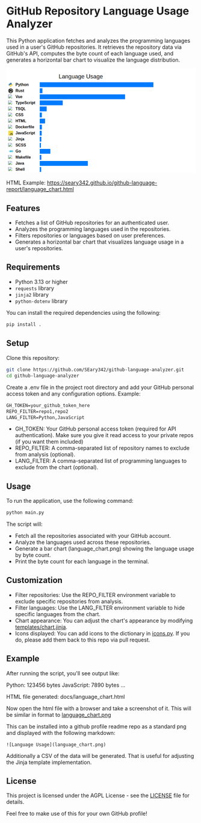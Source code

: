 # GitHub Repository Language Usage Analyzer

This Python application fetches and analyzes the programming languages used in a user's GitHub repositories. It retrieves the repository data via GitHub's API, computes the byte count of each language used, and generates a horizontal bar chart to visualize the language distribution.

![Language Usage](language_chart.png)

HTML Example: https://seary342.github.io/github-language-report/language_chart.html

## Features

- Fetches a list of GitHub repositories for an authenticated user.
- Analyzes the programming languages used in the repositories.
- Filters repositories or languages based on user preferences.
- Generates a horizontal bar chart that visualizes language usage in a user's repositories.

## Requirements

- Python 3.13 or higher
- `requests` library
- `jinja2` library
- `python-dotenv` library

You can install the required dependencies using the following:

```bash
pip install .
```

## Setup

Clone this repository:

```bash
git clone https://github.com/SEary342/github-language-analyzer.git
cd github-language-analyzer
```

Create a .env file in the project root directory and add your GitHub personal access token and any configuration options. Example:

    GH_TOKEN=your_github_token_here
    REPO_FILTER=repo1,repo2
    LANG_FILTER=Python,JavaScript

* GH_TOKEN: Your GitHub personal access token (required for API authentication). Make sure you give it read access to your private repos (if you want them included)
* REPO_FILTER: A comma-separated list of repository names to exclude from analysis (optional).
* LANG_FILTER: A comma-separated list of programming languages to exclude from the chart (optional).

## Usage

To run the application, use the following command:

```bash
python main.py
```

The script will:

- Fetch all the repositories associated with your GitHub account.
- Analyze the languages used across these repositories.
- Generate a bar chart (language_chart.png) showing the language usage by byte count.
- Print the byte count for each language in the terminal.

## Customization

- Filter repositories: Use the REPO_FILTER environment variable to exclude specific repositories from analysis.
- Filter languages: Use the LANG_FILTER environment variable to hide specific languages from the chart.
- Chart appearance: You can adjust the chart's appearance by modifying [templates/chart.jinja](templates/chart.jinja).
- Icons displayed: You can add icons to the dictionary in [icons.py](icons.py). If you do, please add them back to this repo via pull request.

## Example

After running the script, you'll see output like:

Python: 123456 bytes
JavaScript: 7890 bytes
...

HTML file generated: docs/language_chart.html

Now open the html file with a browser and take a screenshot of it. This will be similar in format to [language_chart.png](language_chart.png)

This can be installed into a github profile readme repo as a standard png and displayed with the following markdown:

```
![Language Usage](language_chart.png)
```

Additionally a CSV of the data will be generated. That is useful for adjusting the Jinja template implementation.

## License

This project is licensed under the AGPL License - see the [LICENSE](LICENSE) file for details.


Feel free to make use of this for your own GitHub profile!
